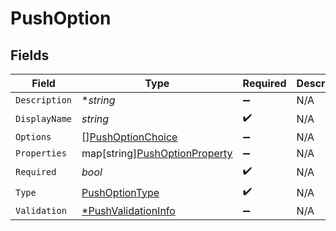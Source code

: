# PushOption


## Fields

| Field                                                                      | Type                                                                       | Required                                                                   | Description                                                                |
| -------------------------------------------------------------------------- | -------------------------------------------------------------------------- | -------------------------------------------------------------------------- | -------------------------------------------------------------------------- |
| `Description`                                                              | **string*                                                                  | :heavy_minus_sign:                                                         | N/A                                                                        |
| `DisplayName`                                                              | *string*                                                                   | :heavy_check_mark:                                                         | N/A                                                                        |
| `Options`                                                                  | [][PushOptionChoice](../../models/shared/pushoptionchoice.md)              | :heavy_minus_sign:                                                         | N/A                                                                        |
| `Properties`                                                               | map[string][PushOptionProperty](../../models/shared/pushoptionproperty.md) | :heavy_minus_sign:                                                         | N/A                                                                        |
| `Required`                                                                 | *bool*                                                                     | :heavy_check_mark:                                                         | N/A                                                                        |
| `Type`                                                                     | [PushOptionType](../../models/shared/pushoptiontype.md)                    | :heavy_check_mark:                                                         | N/A                                                                        |
| `Validation`                                                               | [*PushValidationInfo](../../models/shared/pushvalidationinfo.md)           | :heavy_minus_sign:                                                         | N/A                                                                        |